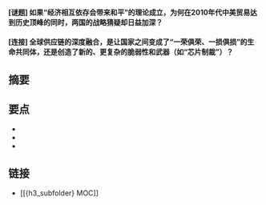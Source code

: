 #### [谜题] 如果“经济相互依存会带来和平”的理论成立，为何在2010年代中美贸易达到历史顶峰的同时，两国的战略猜疑却日益加深？


#### [连接] 全球供应链的深度融合，是让国家之间变成了“一荣俱荣、一损俱损”的生命共同体，还是创造了新的、更复杂的脆弱性和武器（如“芯片制裁”）？


## 摘要


## 要点

- 
- 
- 

## 链接

- [[{h3_subfolder} MOC]]
